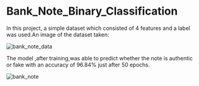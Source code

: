 # Bank_Note_Binary_Classification

In this project, a simple dataset which consisted of 4 features and a label was used.An image of the dataset taken: 

![bank_note_data](https://user-images.githubusercontent.com/58786895/87524328-a813e100-c6a5-11ea-9319-0bec5c08b1ea.png)


The model ,after training,was able to predict whether the note is authentic or fake with an accuracy of 96.84% just after 50 epochs.

![bank_note](https://user-images.githubusercontent.com/58786895/87524508-e1e4e780-c6a5-11ea-9bbb-341ef9dae5c1.png)

